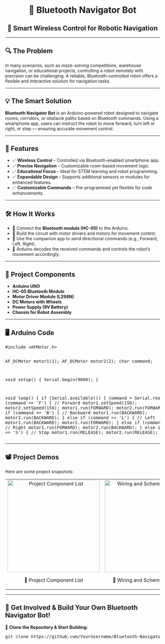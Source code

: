 <!DOCTYPE html>
<html lang="en">
<head>
    <meta charset="UTF-8">
    <meta name="viewport" content="width=device-width, initial-scale=1.0">
    <title>Bluetooth Navigator Bot</title>
</head>
<body>

<h1 align="center">🤖 Bluetooth Navigator Bot</h1>
<h2 align="center">📲 Smart Wireless Control for Robotic Navigation</h2>

<hr>

<h2>🔍 The Problem</h2>
<p>In many scenarios, such as maze-solving competitions, warehouse navigation, or educational projects, controlling a robot remotely with precision can be challenging. A reliable, Bluetooth-controlled robot offers a flexible and interactive solution for navigation tasks.</p>

<hr>

<h2>💡 The Smart Solution</h2>
<p><b>Bluetooth Navigator Bot</b> is an Arduino-powered robot designed to navigate rooms, corridors, or obstacle paths based on Bluetooth commands. Using a smartphone app, users can instruct the robot to move forward, turn left or right, or stop — ensuring accurate movement control.</p>

<hr>

<h2>🚀 Features</h2>
<ul>
    <li>✅ <b>Wireless Control</b> – Controlled via Bluetooth-enabled smartphone app.</li>
    <li>✅ <b>Precise Navigation</b> – Customizable room-based movement logic.</li>
    <li>✅ <b>Educational Focus</b> – Ideal for STEM learning and robot programming.</li>
    <li>✅ <b>Expandable Design</b> – Supports additional sensors or modules for enhanced features.</li>
    <li>✅ <b>Customizable Commands</b> – Pre-programmed yet flexible for code enhancements.</li>
</ul>

<hr>

<h2>🛠️ How It Works</h2>
<ul>
    <li>🔹 Connect the <b>Bluetooth module (HC-05)</b> to the Arduino.</li>
    <li>🔹 Build the circuit with motor drivers and motors for movement control.</li>
    <li>🔹 Use the companion app to send directional commands (e.g., Forward, Left, Right).</li>
    <li>🔹 Arduino decodes the received commands and controls the robot’s movement accordingly.</li>
</ul>

<hr>

<h2>📜 Project Components</h2>
<ul>
    <li><b>Arduino UNO</b></li>
    <li><b>HC-05 Bluetooth Module</b></li>
    <li><b>Motor Driver Module (L298N)</b></li>
    <li><b>DC Motors with Wheels</b></li>
    <li><b>Power Supply (9V Battery)</b></li>
    <li><b>Chassis for Robot Assembly</b></li>
</ul>

<hr>

<h2>🖥️ Arduino Code</h2>
<pre>
#include &lt;AFMotor.h&gt; 

AF_DCMotor motor1(1); 
AF_DCMotor motor2(2); 
char command; 

void setup() {
    Serial.begin(9600); 
}

void loop() {
    if (Serial.available()) {
        command = Serial.read();
        if (command == 'F') { // Forward
            motor1.setSpeed(150);
            motor2.setSpeed(150);
            motor1.run(FORWARD);
            motor2.run(FORWARD);
        } else if (command == 'B') { // Backward
            motor1.run(BACKWARD);
            motor2.run(BACKWARD);
        } else if (command == 'L') { // Left
            motor1.run(BACKWARD);
            motor2.run(FORWARD);
        } else if (command == 'R') { // Right
            motor1.run(FORWARD);
            motor2.run(BACKWARD);
        } else if (command == 'S') { // Stop
            motor1.run(RELEASE);
            motor2.run(RELEASE);
        }
    }
}
</pre>

<hr>

<h2>📽️ Project Demos</h2>

<p>Here are some project snapshots:</p>

<table align="center" border="0" cellpadding="10">
    <tr>
        <td align="center">
            <img src="Bot_Components.jpg" alt="Project Component List" width="300">
            <p>📸 Project Component List</p>
        </td>
        <td align="center">
            <img src="Bot_Wiring.jpg" alt="Wiring and Schematic Diagram" width="300">
            <p>📸 Wiring and Schematic Diagram</p>
        </td>
        <td align="center">
            <img src="Bot_Testing.jpg" alt="Test and Performance Analysis" width="300">
            <p>📸 Test and Performance Analysis</p>
        </td>
    </tr>
</table>

<hr>



<h2>🔗 Get Involved & Build Your Own Bluetooth Navigator Bot!</h2>
<p>🚀 <b>Clone the Repository & Start Building:</b></p>
<pre>
git clone https://github.com/YourUsername/Bluetooth-Navigator-Bot.git
</pre>

</body>
</html>
